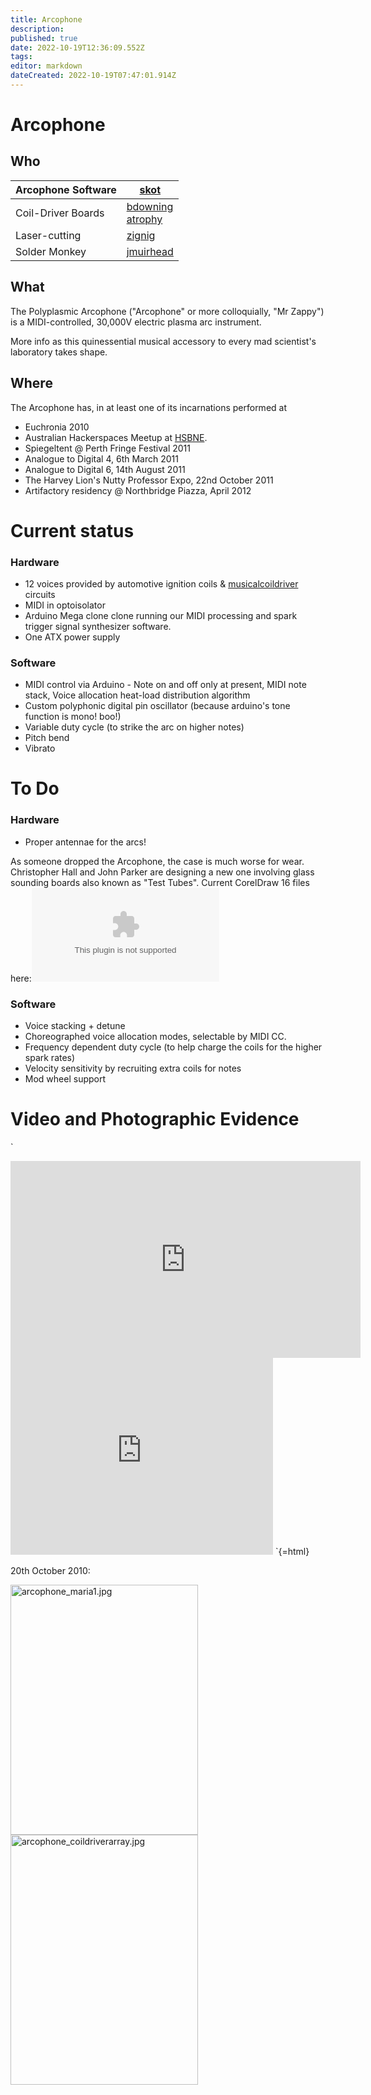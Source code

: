 ```yaml
---
title: Arcophone
description: 
published: true
date: 2022-10-19T12:36:09.552Z
tags: 
editor: markdown
dateCreated: 2022-10-19T07:47:01.914Z
---
```


# Arcophone

## Who

<table>
<thead>
<tr class="header">
<th style="text-align: left;">Arcophone Software</th>
<th><a href="/user/skot">skot</a></th>
</tr>
</thead>
<tbody>
<tr class="odd">
<td style="text-align: left;">Coil-Driver Boards</td>
<td><a href="/user/bdowning">bdowning</a><br />
<a href="/user/atrophy">atrophy</a></td>
</tr>
<tr class="even">
<td style="text-align: left;">Laser-cutting</td>
<td><a href="/user/zignig">zignig</a></td>
</tr>
<tr class="odd">
<td style="text-align: left;">Solder Monkey</td>
<td><a href="/user/jmuirhead">jmuirhead</a></td>
</tr>
</tbody>
</table>

## What

The Polyplasmic Arcophone ("Arcophone" or more colloquially, "Mr Zappy") is a MIDI-controlled, 30,000V electric plasma arc instrument.

More info as this quinessential musical accessory to every mad scientist's laboratory takes shape.

## Where

The Arcophone has, in at least one of its incarnations performed at

-   Euchronia 2010
-   Australian Hackerspaces Meetup at [HSBNE](http://www.hsbne.org).
-   Spiegeltent @ Perth Fringe Festival 2011
-   Analogue to Digital 4, 6th March 2011
-   Analogue to Digital 6, 14th August 2011
-   The Harvey Lion's Nutty Professor Expo, 22nd October 2011
-   Artifactory residency @ Northbridge Piazza, April 2012

# Current status

### Hardware

-   12 voices provided by automotive ignition coils & [musicalcoildriver](musicalcoildriver) circuits
-   MIDI in optoisolator
-   Arduino Mega clone clone running our MIDI processing and spark trigger signal synthesizer software.
-   One ATX power supply

### Software

-   MIDI control via Arduino - Note on and off only at present, MIDI note stack, Voice allocation heat-load distribution algorithm
-   Custom polyphonic digital pin oscillator (because arduino's tone function is mono! boo!)
-   Variable duty cycle (to strike the arc on higher notes)
-   Pitch bend
-   Vibrato

# To Do

### Hardware

-   Proper antennae for the arcs!

As someone dropped the Arcophone, the case is much worse for wear. Christopher Hall and John Parker are designing a new one involving glass sounding boards also known as "Test Tubes". Current CorelDraw 16 files here:![](/projects/arcphone/arcophoneboard.zip)

### Software

-   Voice stacking + detune
-   Choreographed voice allocation modes, selectable by MIDI CC.
-   Frequency dependent duty cycle (to help charge the coils for the higher spark rates)
-   Velocity sensitivity by recruiting extra coils for notes
-   Mod wheel support

# Video and Photographic Evidence

`
<iframe width="560" height="315" src="http://www.youtube.com/embed/_WfszpzNAmw" frameborder="0" allowfullscreen></iframe>
<iframe width="420" height="315" src="http://www.youtube.com/embed/36xI4kt8HiU" frameborder="0" allowfullscreen></iframe>
`{=html}

20th October 2010:

<img src="/projects/arcophone_maria1.jpg" width="300" height="400" alt="arcophone_maria1.jpg" /> <img src="/projects/arcophone_coildriverarray.jpg" width="300" height="400" alt="arcophone_coildriverarray.jpg" />
